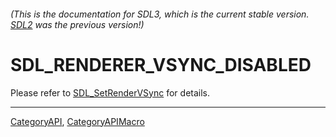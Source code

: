 ###### (This is the documentation for SDL3, which is the current stable version. [SDL2](https://wiki.libsdl.org/SDL2/) was the previous version!)
# SDL_RENDERER_VSYNC_DISABLED

Please refer to [SDL_SetRenderVSync](SDL_SetRenderVSync) for details.

----
[CategoryAPI](CategoryAPI), [CategoryAPIMacro](CategoryAPIMacro)

